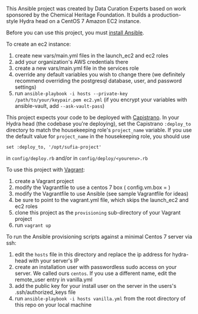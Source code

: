 This Ansible project was created by Data Curation Experts based on work sponsored by the Chemical Heritage Foundation. It builds a production-style Hydra head on a CentOS 7 Amazon EC2 instance.

Before you can use this project, you must [install Ansible](http://docs.ansible.com/intro_installation.html).

To create an ec2 instance:

1. create new vars/main.yml files in the launch_ec2 and ec2 roles  
2. add your organization's AWS credentials there
3. create a new vars/main.yml file in the services role  
4. override any default variables you wish to change there (we definitely recommend overriding the postgresql database, user, and password settings)  
5. run `ansible-playbook -i hosts --private-key /path/to/your/keypair.pem ec2.yml` (if you encrypt your variables with ansible-vault, add `--ask-vault-pass`)  

This project expects your code to be deployed with [Capistrano](http://capistranorb.com/). In your Hydra head (the codebase you're deploying), set the Capistrano `:deploy_to` directory to match the housekeeping role's `project_name` variable. If you use the default value for `project_name` in the housekeeping role, you should use 
```
set :deploy_to, '/opt/sufia-project'
```
in `config/deploy.rb` and/or in `config/deploy/<yourenv>.rb`  

To use this project with [Vagrant](http://docs.vagrantup.com/v2/):

1. create a Vagrant project  
2. modify the Vagrantfile to use a centos 7 box ( config.vm.box = )  
3. modify the Vagrantfile to use Ansible (see sample Vagrantfile for ideas)  
4. be sure to point to the vagrant.yml file, which skips the launch_ec2 and ec2 roles
5. clone this project as the `provisioning` sub-directory of your Vagrant project  
6. run `vagrant up`

To run the Ansible provisioning scripts against a minimal Centos 7 server via ssh:

1. edit the `hosts` file in this directory and replace the ip address for hydra-head with your server's IP
2. create an installation user with passwordless sudo access on your server.  We called ours `centos`.  If you use a different name, edit the remote\_user entry in vanilla.yml
3. add the public key for your install user on the server in the users's .ssh/authorized\_keys file 
4. run `ansible-playbook -i hosts vanilla.yml` from the root directory of this repo on your local machine

